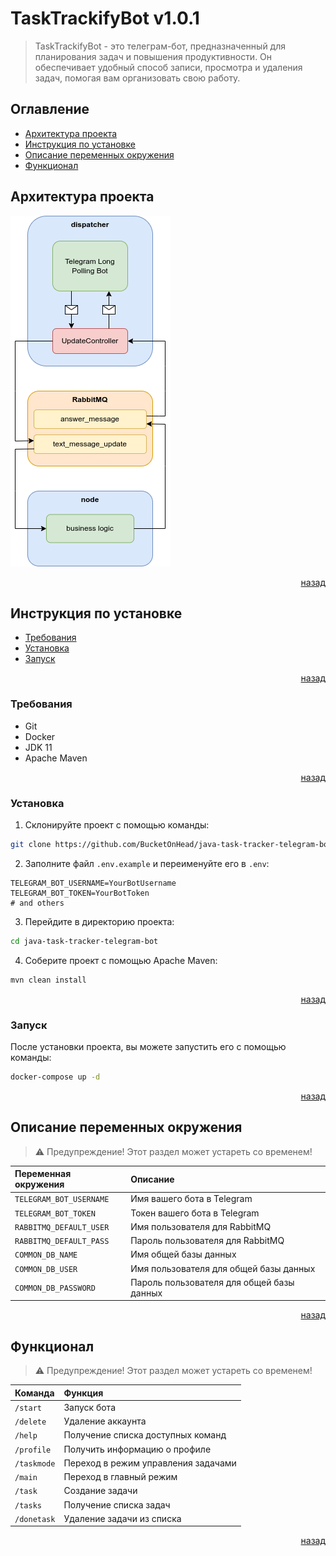 # TaskTrackifyBot v1.0.1

> TaskTrackifyBot - это телеграм-бот, предназначенный
> для планирования задач и повышения продуктивности.
> Он обеспечивает удобный способ записи, просмотра
> и удаления задач, помогая вам организовать свою работу.

## Оглавление

- [Архитектура проекта](#архитектура-проекта)
- [Инструкция по установке](#инструкция-по-установке)
- [Описание переменных окружения](#описание-переменных-окружения)
- [Функционал](#функционал)

## Архитектура проекта

![project_architecture.png](.readme/project_architecture.png)

<p align="right">
    <a href="#Оглавление">назад</a>
</p>

## Инструкция по установке

- [Требования](#требования)
- [Установка](#установка)
- [Запуск](#запуск)

<p align="right">
    <a href="#оглавление">назад</a>
</p>

### Требования

- Git
- Docker
- JDK 11
- Apache Maven

<p align="right">
    <a href="#инструкция-по-установке">назад</a>
</p>

### Установка

1. Склонируйте проект с помощью команды:

```bash
git clone https://github.com/BucketOnHead/java-task-tracker-telegram-bot
```

2. Заполните файл `.env.example` и переименуйте его в `.env`:

```dotenv
TELEGRAM_BOT_USERNAME=YourBotUsername
TELEGRAM_BOT_TOKEN=YourBotToken
# and others
```

3. Перейдите в директорию проекта:

```bash
cd java-task-tracker-telegram-bot
```

4. Соберите проект с помощью Apache Maven:

```bash
mvn clean install
```

<p align="right">
    <a href="#инструкция-по-установке">назад</a>
</p>

### Запуск

После установки проекта, вы можете запустить его с помощью команды:

```bash
docker-compose up -d
```

<p align="right">
    <a href="#инструкция-по-установке">назад</a>
</p>

## Описание переменных окружения

> ⚠ Предупреждение! Этот раздел может устареть со временем!

| Переменная окружения    | Описание                                  |
|:------------------------|:------------------------------------------|
| `TELEGRAM_BOT_USERNAME` | Имя вашего бота в Telegram                |
| `TELEGRAM_BOT_TOKEN`    | Токен вашего бота в Telegram              |
| `RABBITMQ_DEFAULT_USER` | Имя пользователя для RabbitMQ             |
| `RABBITMQ_DEFAULT_PASS` | Пароль пользователя для RabbitMQ          |
| `COMMON_DB_NAME`        | Имя общей базы данных                     |
| `COMMON_DB_USER`        | Имя пользователя для общей базы данных    |
| `COMMON_DB_PASSWORD`    | Пароль пользователя для общей базы данных |

<p align="right">
    <a href="#оглавление">назад</a>
</p>

## Функционал

> ⚠ Предупреждение! Этот раздел может устареть со временем!

| Команда     | Функция                             |
|:------------|:------------------------------------|
| `/start`    | Запуск бота                         |
| `/delete`   | Удаление аккаунта                   |
| `/help`     | Получение списка доступных команд   |
| `/profile`  | Получить информацию о профиле       |
| `/taskmode` | Переход в режим управления задачами |
| `/main`     | Переход в главный режим             |
| `/task`     | Создание задачи                     |
| `/tasks`    | Получение списка задач              |
| `/donetask` | Удаление задачи из списка           |

<p align="right">
    <a href="#оглавление">назад</a>
</p>